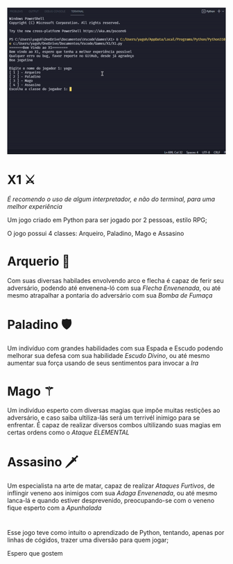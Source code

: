![Demo](demo.gif)

# X1 ⚔️

_É recomendo o uso de algum interpretador, e não do terminal, para uma melhor experiência_

Um jogo criado em Python para ser jogado por 2 pessoas, estilo RPG;

O jogo possui 4 classes: Arqueiro, Paladino, Mago e Assasino

# **Arquerio** 🏹
Com suas diversas habilades envolvendo arco e flecha é capaz de ferir seu adversário, podendo até envenena-ló com sua _Flecha Envenenada_, ou até mesmo atrapalhar a pontaria do adversário com sua _Bomba de Fumaça_

# **Paladino** 🛡️
Um indivíduo com grandes habilidades com sua Espada e Escudo podendo melhorar sua defesa com sua habilidade _Escudo Divino_, ou até mesmo aumentar sua força usando de seus sentimentos para invocar a _Ira_

# **Mago** ⚚
Um indivíduo esperto com diversas magias que impõe muitas restições ao adversário, e caso saiba ultiliza-lás será um terrivél inimigo para se enfrentar. É capaz de realizar diversos combos ultilizando suas magias em certas ordens como o _Ataque ELEMENTAL_

# **Assasino** 🗡️
Um especialista na arte de matar, capaz de realizar _Ataques Furtivos_, de inflingir veneno aos inimigos com sua _Adaga Envenenada_, ou até mesmo lanca-lá e quando estiver desprevenido, preocupando-se com o veneno fique esperto com a _Apunhalada_

#
Esse jogo teve como intuito o aprendizado de Python, tentando, apenas por linhas de cógidos, trazer uma diversão para quem jogar;

Espero que gostem
